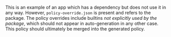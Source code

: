 This is an example of an app which has a dependency but does not use it in any way. However, `policy-override.json` is present and refers to the package. The policy overrides include builtins _not explicitly used by the package_, which should not appear in auto-generation in any other case. This policy should ultimately be merged into the generated policy.
